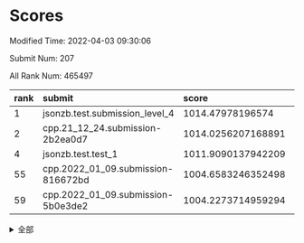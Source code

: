 # Scores

Modified Time: 2022-04-03 09:30:06

Submit Num: 207

All Rank Num: 465497

| rank |               submit               |       score        |       sigma        | pk_num |
| :--- | :--------------------------------- | :----------------- | :----------------- | :----- |
| 1    | jsonzb.test.submission_level_4     | 1014.47978196574   | 0.8416487800658526 | 9000   |
| 2    | cpp.21_12_24.submission-2b2ea0d7   | 1014.0256207168891 | 0.8044712163799268 | 8995   |
| 4    | jsonzb.test.test_1                 | 1011.9090137942209 | 0.8066004148727616 | 8992   |
| 55   | cpp.2022_01_09.submission-816672bd | 1004.6583246352498 | 0.7192858334893152 | 8999   |
| 59   | cpp.2022_01_09.submission-5b0e3de2 | 1004.2273714959294 | 0.7248866557000762 | 8997   |


<details>
<summary>全部</summary>

| rank |                 submit                 |       score        |       sigma        | pk_num |
| :--- | :------------------------------------- | :----------------- | :----------------- | :----- |
| 1    | jsonzb.test.submission_level_4         | 1014.47978196574   | 0.8416487800658526 | 9000   |
| 2    | cpp.21_12_24.submission-2b2ea0d7       | 1014.0256207168891 | 0.8044712163799268 | 8995   |
| 3    | gobigger.level_3.submission_level_3_25 | 1012.4773230458163 | 0.7715823172763651 | 8999   |
| 4    | jsonzb.test.test_1                     | 1011.9090137942209 | 0.8066004148727616 | 8992   |
| 5    | gobigger.level_3.submission_level_3_46 | 1011.3665879617021 | 0.7720294056696437 | 8992   |
| 6    | gobigger.level_3.submission_level_3_21 | 1011.3567275586182 | 0.7757030569694461 | 8997   |
| 7    | gobigger.level_3.submission_level_3_0  | 1011.3312320703047 | 0.7744128535026376 | 8997   |
| 8    | gobigger.level_3.submission_level_3_22 | 1011.056326431531  | 0.7758318775110612 | 8997   |
| 9    | gobigger.level_3.submission_level_3_23 | 1010.9594375245645 | 0.7801116149654115 | 8992   |
| 10   | gobigger.level_3.submission_level_3_8  | 1010.9592482981013 | 0.7748036527821888 | 8992   |
| 11   | gobigger.level_3.submission_level_3_26 | 1010.9174640660809 | 0.7585624841550026 | 8996   |
| 12   | gobigger.level_3.submission_level_3_37 | 1010.7837865821275 | 0.7768960482936049 | 8997   |
| 13   | gobigger.level_3.submission_level_3_32 | 1010.7826151760449 | 0.7634702757014907 | 8997   |
| 14   | gobigger.level_3.submission_level_3_34 | 1010.7032065985478 | 0.7456683741919441 | 8994   |
| 15   | gobigger.level_3.submission_level_3_15 | 1010.6879472708083 | 0.7647816851915994 | 8999   |
| 16   | gobigger.level_3.submission_level_3_4  | 1010.6321903977874 | 0.7601956276246857 | 8992   |
| 17   | gobigger.level_3.submission_level_3_1  | 1010.6028450461929 | 0.7766028236527226 | 8992   |
| 18   | gobigger.level_3.submission_level_3_18 | 1010.5045229194174 | 0.7600706717509279 | 8994   |
| 19   | gobigger.level_3.submission_level_3_29 | 1010.4080722598502 | 0.7508545658226992 | 8992   |
| 20   | gobigger.level_3.submission_level_3_39 | 1010.3707896206093 | 0.7589496146462449 | 8989   |
| 21   | gobigger.level_3.submission_level_3_6  | 1010.3614428344135 | 0.746129124426595  | 8997   |
| 22   | gobigger.level_3.submission_level_3_11 | 1010.3329700433194 | 0.7552738768603195 | 8996   |
| 23   | gobigger.level_3.submission_level_3_42 | 1010.2531673114088 | 0.7502511134525857 | 8999   |
| 24   | gobigger.level_3.submission_level_3_5  | 1010.2232630489257 | 0.7530119936667575 | 8999   |
| 25   | gobigger.level_3.submission_level_3_38 | 1010.1901336147075 | 0.761100328408584  | 9000   |
| 26   | gobigger.level_3.submission_level_3_49 | 1010.0566969497318 | 0.7722711748984901 | 8996   |
| 27   | gobigger.level_3.submission_level_3_28 | 1010.040384326905  | 0.7546375954706882 | 8996   |
| 28   | gobigger.level_3.submission_level_3_13 | 1010.0392039193957 | 0.7399845385936772 | 8993   |
| 29   | gobigger.level_3.submission_level_3_16 | 1010.0043942704522 | 0.7894400332728213 | 8987   |
| 30   | gobigger.level_3.submission_level_3_3  | 1009.8908534908682 | 0.7299920581258429 | 8994   |
| 31   | gobigger.level_3.submission_level_3_24 | 1009.8868997046676 | 0.733074714436768  | 8995   |
| 32   | gobigger.level_3.submission_level_3_27 | 1009.8531651000175 | 0.7617341669501967 | 8998   |
| 33   | gobigger.level_3.submission_level_3_41 | 1009.8268149682806 | 0.7529138616663328 | 8992   |
| 34   | gobigger.level_3.submission_level_3_17 | 1009.8200904650978 | 0.7607531631254535 | 8997   |
| 35   | gobigger.level_3.submission_level_3_43 | 1009.7667373420818 | 0.7427998830530228 | 8999   |
| 36   | gobigger.level_3.submission_level_3_12 | 1009.7287472158489 | 0.7472086080137985 | 8997   |
| 37   | gobigger.level_3.submission_level_3_2  | 1009.6954506777658 | 0.7472946315654949 | 8992   |
| 38   | gobigger.level_3.submission_level_3_36 | 1009.6566326498634 | 0.7418926044996074 | 8997   |
| 39   | gobigger.level_3.submission_level_3_44 | 1009.6404947827634 | 0.7300905906064578 | 9000   |
| 40   | gobigger.level_3.submission_level_3_40 | 1009.5972652783167 | 0.7510589055527961 | 8994   |
| 41   | gobigger.level_3.submission_level_3_20 | 1009.5591185618362 | 0.7525696736276364 | 8996   |
| 42   | gobigger.level_3.submission_level_3_45 | 1009.518547244025  | 0.757002392068001  | 8995   |
| 43   | gobigger.level_3.submission_level_3_48 | 1009.4259981019737 | 0.7447518011267033 | 8993   |
| 44   | gobigger.level_3.submission_level_3_31 | 1009.363498508991  | 0.7546971802590385 | 8994   |
| 45   | gobigger.level_3.submission_level_3_35 | 1009.2847757206581 | 0.7308775836090795 | 8997   |
| 46   | gobigger.level_3.submission_level_3_33 | 1009.0672303428653 | 0.7522884134394473 | 8993   |
| 47   | gobigger.level_3.submission_level_3_19 | 1009.0519582234929 | 0.7441881815772293 | 8993   |
| 48   | gobigger.level_3.submission_level_3_10 | 1009.0330491634236 | 0.7354639333405039 | 8997   |
| 49   | gobigger.level_3.submission_level_3_47 | 1009.0031456562368 | 0.773610603072191  | 8999   |
| 50   | gobigger.level_3.submission_level_3_7  | 1008.8698429043255 | 0.748989024124241  | 8992   |
| 51   | gobigger.level_3.submission_level_3_30 | 1008.7648281989589 | 0.7397278737366043 | 8995   |
| 52   | gobigger.level_3.submission_level_3_9  | 1008.4340721090801 | 0.7421151372283469 | 8993   |
| 53   | gobigger.level_3.submission_level_3_14 | 1007.9762078318947 | 0.7445895817264789 | 9001   |
| 54   | gobigger.level_1.submission_level_1_33 | 1005.4848655725875 | 0.7320419178671068 | 8994   |
| 55   | cpp.2022_01_09.submission-816672bd     | 1004.6583246352498 | 0.7192858334893152 | 8999   |
| 56   | gobigger.level_1.submission_level_1_42 | 1004.620501117512  | 0.7302192807764627 | 8998   |
| 57   | gobigger.level_1.submission_level_1_31 | 1004.3704626806161 | 0.7145224600895599 | 8994   |
| 58   | gobigger.level_1.submission_level_1_45 | 1004.3359484742738 | 0.7233501695823868 | 8997   |
| 59   | cpp.2022_01_09.submission-5b0e3de2     | 1004.2273714959294 | 0.7248866557000762 | 8997   |
| 60   | gobigger.level_1.submission_level_1_34 | 1004.1394443481362 | 0.7097971894192938 | 9000   |
| 61   | gobigger.level_1.submission_level_1_0  | 1004.0702103181193 | 0.7164004621036724 | 8991   |
| 62   | gobigger.level_1.submission_level_1_24 | 1003.9863612930617 | 0.7155623886689756 | 8998   |
| 63   | gobigger.level_1.submission_level_1_11 | 1003.9850973867735 | 0.7185773783729954 | 8995   |
| 64   | gobigger.level_1.submission_level_1_10 | 1003.9217386099809 | 0.7154922286092886 | 8999   |
| 65   | gobigger.level_1.submission_level_1_9  | 1003.857843682646  | 0.7199052303207581 | 8993   |
| 66   | gobigger.level_1.submission_level_1_28 | 1003.811356932624  | 0.7140917598827112 | 8997   |
| 67   | gobigger.level_1.submission_level_1_26 | 1003.8079504624138 | 0.7179539634757459 | 8993   |
| 68   | gobigger.level_1.submission_level_1_47 | 1003.7871472195993 | 0.7181229870483883 | 9001   |
| 69   | gobigger.level_1.submission_level_1_21 | 1003.749696657667  | 0.7229300471675897 | 8995   |
| 70   | gobigger.level_1.submission_level_1_6  | 1003.7254938606216 | 0.7104318277606194 | 8991   |
| 71   | gobigger.level_1.submission_level_1_13 | 1003.7011033728883 | 0.7261755319367315 | 8997   |
| 72   | gobigger.level_1.submission_level_1_38 | 1003.6920264553481 | 0.720073490004235  | 8996   |
| 73   | gobigger.level_1.submission_level_1_15 | 1003.6885724922248 | 0.7146385179022265 | 8996   |
| 74   | gobigger.level_1.submission_level_1_19 | 1003.6655867555028 | 0.7174645528235091 | 8998   |
| 75   | gobigger.level_1.submission_level_1_18 | 1003.6641721929363 | 0.7297315913274814 | 8994   |
| 76   | gobigger.level_1.submission_level_1_30 | 1003.6284400355413 | 0.7250611786578631 | 8997   |
| 77   | gobigger.level_1.submission_level_1_36 | 1003.6081742166921 | 0.7360499696001434 | 8995   |
| 78   | gobigger.level_1.submission_level_1_46 | 1003.5450428733805 | 0.7206411493186687 | 8996   |
| 79   | gobigger.level_1.submission_level_1_16 | 1003.5163103967667 | 0.7155139591037343 | 8997   |
| 80   | gobigger.level_1.submission_level_1_1  | 1003.5152162787864 | 0.7330452122860573 | 8993   |
| 81   | gobigger.level_1.submission_level_1_5  | 1003.4699609338153 | 0.7074513244669399 | 8994   |
| 82   | gobigger.level_1.submission_level_1_14 | 1003.4655514504244 | 0.7137382371283598 | 8994   |
| 83   | gobigger.level_1.submission_level_1_37 | 1003.4520023774263 | 0.7219928515159524 | 8996   |
| 84   | gobigger.level_1.submission_level_1_17 | 1003.4503331377097 | 0.7139715709607288 | 8994   |
| 85   | gobigger.level_1.submission_level_1_27 | 1003.4245222849171 | 0.7302136918030898 | 8998   |
| 86   | gobigger.level_1.submission_level_1_32 | 1003.4093531013535 | 0.7134327554729217 | 8998   |
| 87   | gobigger.level_1.submission_level_1_39 | 1003.3490488829638 | 0.7324010128766617 | 8994   |
| 88   | gobigger.level_1.submission_level_1_12 | 1003.3268175220111 | 0.7176700922002864 | 8993   |
| 89   | gobigger.level_1.submission_level_1_44 | 1003.3232938248605 | 0.7108919099004115 | 8991   |
| 90   | gobigger.level_1.submission_level_1_22 | 1003.2165277732757 | 0.7141742732992985 | 8995   |
| 91   | gobigger.level_1.submission_level_1_43 | 1003.1890764247427 | 0.718331553150681  | 8998   |
| 92   | gobigger.level_1.submission_level_1_41 | 1003.1688807238289 | 0.7192471973935844 | 8996   |
| 93   | gobigger.level_1.submission_level_1_23 | 1003.1207321420306 | 0.7125589429549778 | 8995   |
| 94   | gobigger.level_1.submission_level_1_48 | 1003.0553837127056 | 0.7098495605631153 | 8998   |
| 95   | gobigger.level_1.submission_level_1_49 | 1002.9817457255112 | 0.7257460772396854 | 8994   |
| 96   | gobigger.level_1.submission_level_1_40 | 1002.8326396722272 | 0.7195912550773526 | 8994   |
| 97   | gobigger.level_1.submission_level_1_8  | 1002.8063133302478 | 0.7285695899435047 | 8989   |
| 98   | gobigger.level_1.submission_level_1_29 | 1002.6986270838967 | 0.726147658911247  | 8998   |
| 99   | gobigger.level_1.submission_level_1_7  | 1002.6499887995533 | 0.7126229243971806 | 8995   |
| 100  | gobigger.level_1.submission_level_1_35 | 1002.5604650113601 | 0.7215965503211336 | 8996   |
| 101  | gobigger.level_1.submission_level_1_20 | 1002.3231365730344 | 0.717253280570171  | 8991   |
| 102  | gobigger.level_1.submission_level_1_4  | 1002.2966453097399 | 0.7181253767544896 | 8993   |
| 103  | gobigger.level_1.submission_level_1_2  | 1002.19778722033   | 0.7097427316962622 | 8994   |
| 104  | gobigger.level_1.submission_level_1_3  | 1001.9269547515667 | 0.7181634008438721 | 8993   |
| 105  | gobigger.level_1.submission_level_1_25 | 1001.8416680179553 | 0.7098945067182648 | 8991   |
| 106  | gobigger.random.submission_random_5    | 997.8849534872475  | 0.7017940305325087 | 8991   |
| 107  | gobigger.random.submission_random_7    | 997.253429122539   | 0.698456546295429  | 8995   |
| 108  | gobigger.random.submission_random_36   | 997.0477337889324  | 0.6982989963159406 | 8999   |
| 109  | gobigger.random.submission_random_31   | 996.9917470300217  | 0.7049686843518538 | 8998   |
| 110  | gobigger.random.submission_random_23   | 996.9878483146822  | 0.7098489552778877 | 8996   |
| 111  | gobigger.random.submission_random_46   | 996.9249784601969  | 0.7026013938293219 | 8992   |
| 112  | gobigger.random.submission_random_37   | 996.8163584360336  | 0.7083371149933814 | 8994   |
| 113  | gobigger.random.submission_random_48   | 996.7800787493854  | 0.7087529561142242 | 8993   |
| 114  | gobigger.random.submission_random_19   | 996.6933435959368  | 0.7144381681501137 | 8994   |
| 115  | gobigger.random.submission_random_11   | 996.688453744201   | 0.7141509134947606 | 8998   |
| 116  | gobigger.random.submission_random_14   | 996.6116740833594  | 0.7079074760077991 | 8990   |
| 117  | gobigger.random.submission_random_6    | 996.5893371022131  | 0.6968365140950935 | 8991   |
| 118  | gobigger.random.submission_random_24   | 996.527871418178   | 0.71481687351145   | 8996   |
| 119  | gobigger.random.submission_random_12   | 996.5277032068575  | 0.719257360876892  | 8993   |
| 120  | gobigger.random.submission_random_2    | 996.5202895345627  | 0.7138539153303978 | 8996   |
| 121  | gobigger.random.submission_random_38   | 996.5086612974764  | 0.6990909841718139 | 8996   |
| 122  | gobigger.random.submission_random_39   | 996.4700821218842  | 0.7043992941567065 | 8996   |
| 123  | gobigger.random.submission_random_26   | 996.4426724146491  | 0.7020315241320484 | 8995   |
| 124  | gobigger.random.submission_random_41   | 996.3962192832705  | 0.707998759794476  | 9001   |
| 125  | gobigger.random.submission_random_30   | 996.3664416290687  | 0.7159818264767532 | 8993   |
| 126  | gobigger.random.submission_random_0    | 996.3611795372647  | 0.7104129753945305 | 8993   |
| 127  | gobigger.random.submission_random_25   | 996.2975865829364  | 0.7096182953837976 | 8995   |
| 128  | gobigger.random.submission_random_3    | 996.2410767698577  | 0.7146747925689795 | 8995   |
| 129  | gobigger.random.submission_random_9    | 996.1315538036027  | 0.7072986978257458 | 8996   |
| 130  | gobigger.random.submission_random_15   | 996.0818502980461  | 0.7067025430489038 | 8990   |
| 131  | gobigger.random.submission_random_28   | 996.058794008414   | 0.7079568253174451 | 8999   |
| 132  | gobigger.random.submission_random_10   | 996.0333141318099  | 0.714428185705562  | 8995   |
| 133  | gobigger.random.submission_random_33   | 995.9842606759447  | 0.7034406663146135 | 9000   |
| 134  | gobigger.random.submission_random_13   | 995.9557048122026  | 0.7123159233988584 | 8996   |
| 135  | gobigger.random.submission_random_45   | 995.9395448405048  | 0.7140076827627818 | 8992   |
| 136  | gobigger.random.submission_random_1    | 995.8107206558527  | 0.7034932798481477 | 8999   |
| 137  | gobigger.random.submission_random_29   | 995.7578815954892  | 0.7131541115626796 | 8993   |
| 138  | gobigger.random.submission_random_32   | 995.7545276439064  | 0.7163581329769129 | 8998   |
| 139  | gobigger.random.submission_random_20   | 995.7461745078881  | 0.712460102855011  | 8997   |
| 140  | gobigger.random.submission_random_43   | 995.6762613043902  | 0.7051592533189153 | 8999   |
| 141  | gobigger.random.submission_random_18   | 995.6568066700333  | 0.7162381330978229 | 8997   |
| 142  | gobigger.random.submission_random_8    | 995.6274168900883  | 0.710058888463327  | 8997   |
| 143  | gobigger.random.submission_random_21   | 995.6077008901561  | 0.7099022479164875 | 8992   |
| 144  | gobigger.random.submission_random_16   | 995.5398193913259  | 0.6949859851147135 | 8997   |
| 145  | gobigger.random.submission_random_44   | 995.3740606176656  | 0.7161654779155053 | 8995   |
| 146  | gobigger.random.submission_random_22   | 995.370513501148   | 0.7197482376147657 | 8996   |
| 147  | gobigger.random.submission_random_40   | 995.3090650454495  | 0.7104306306144607 | 8994   |
| 148  | gobigger.random.submission_random_27   | 995.2345933002184  | 0.7331851418337992 | 8992   |
| 149  | gobigger.random.submission_random_4    | 995.2311500115236  | 0.7049559314706131 | 8991   |
| 150  | gobigger.random.submission_random_42   | 995.0852329781103  | 0.7241063153301919 | 8993   |
| 151  | gobigger.random.submission_random_49   | 994.9896703566495  | 0.7093109599172743 | 8997   |
| 152  | gobigger.random.submission_random_17   | 994.6961141229534  | 0.7002365845522325 | 8995   |
| 153  | gobigger.random.submission_random_47   | 994.6882882351333  | 0.7106460693468412 | 8995   |
| 154  | gobigger.random.submission_random_35   | 994.4219723613975  | 0.7269136775352706 | 8997   |
| 155  | gobigger.random.submission_random_34   | 994.3119990234774  | 0.7284552066543106 | 8993   |
| 156  | gobigger.level_2.submission_level_2_49 | 993.6339753218837  | 0.7247794803800105 | 8998   |
| 157  | gobigger.level_2.submission_level_2_5  | 993.5289955322917  | 0.7342324086537863 | 8995   |
| 158  | gobigger.level_2.submission_level_2_26 | 993.5048192264383  | 0.7446958455331187 | 8997   |
| 159  | gobigger.level_2.submission_level_2_40 | 993.4492628833696  | 0.734752204907022  | 8987   |
| 160  | gobigger.level_2.submission_level_2_16 | 993.0665181734719  | 0.7406202809902749 | 8988   |
| 161  | gobigger.level_2.submission_level_2_27 | 992.9783629708543  | 0.7367082714411523 | 8994   |
| 162  | gobigger.level_2.submission_level_2_35 | 992.848148905331   | 0.7489717777866597 | 8990   |
| 163  | gobigger.level_2.submission_level_2_23 | 992.6526958371259  | 0.74705813249216   | 8999   |
| 164  | gobigger.level_2.submission_level_2_6  | 992.5634711285891  | 0.7332482251083569 | 8995   |
| 165  | gobigger.level_2.submission_level_2_25 | 992.4933752937716  | 0.7298962331575858 | 9001   |
| 166  | gobigger.level_2.submission_level_2_46 | 992.4217775642247  | 0.7422081094107236 | 8994   |
| 167  | gobigger.level_2.submission_level_2_28 | 992.4065927399588  | 0.7463142246141309 | 8994   |
| 168  | gobigger.level_2.submission_level_2_48 | 992.3516821402304  | 0.7566635912289779 | 9000   |
| 169  | gobigger.level_2.submission_level_2_13 | 992.3349245278558  | 0.7514310205440567 | 8998   |
| 170  | gobigger.level_2.submission_level_2_38 | 992.2568768066109  | 0.7560119548902333 | 8998   |
| 171  | gobigger.level_2.submission_level_2_0  | 992.2468535250518  | 0.7660011655304393 | 8996   |
| 172  | gobigger.level_2.submission_level_2_43 | 992.2099328642109  | 0.7344335189041429 | 9003   |
| 173  | gobigger.level_2.submission_level_2_9  | 992.2038718320971  | 0.7540603433566542 | 8996   |
| 174  | gobigger.level_2.submission_level_2_20 | 992.1438609444956  | 0.7455158013786931 | 8993   |
| 175  | gobigger.level_2.submission_level_2_10 | 992.137346338511   | 0.7634425247715678 | 8992   |
| 176  | gobigger.level_2.submission_level_2_4  | 992.1016400847333  | 0.7621876760412777 | 8997   |
| 177  | gobigger.level_2.submission_level_2_15 | 992.0873296361773  | 0.731797348200735  | 8993   |
| 178  | gobigger.level_2.submission_level_2_33 | 992.0704116217809  | 0.7499295534663482 | 8993   |
| 179  | gobigger.level_2.submission_level_2_47 | 992.0592360120078  | 0.7233966674159469 | 8993   |
| 180  | gobigger.level_2.submission_level_2_42 | 992.0563854249044  | 0.7409907640041343 | 8992   |
| 181  | gobigger.level_2.submission_level_2_22 | 992.0283299028653  | 0.75384034542296   | 8996   |
| 182  | gobigger.level_2.submission_level_2_11 | 992.0240366707218  | 0.7544121142507186 | 8996   |
| 183  | gobigger.level_2.submission_level_2_14 | 991.8417197846152  | 0.7404518530448035 | 8994   |
| 184  | gobigger.level_2.submission_level_2_45 | 991.7924888649063  | 0.7421669126029184 | 8992   |
| 185  | gobigger.level_2.submission_level_2_24 | 991.7747949145124  | 0.753189517904795  | 8997   |
| 186  | gobigger.level_2.submission_level_2_41 | 991.7534872448117  | 0.7340922701623788 | 8997   |
| 187  | gobigger.level_2.submission_level_2_1  | 991.6568739544969  | 0.7346723023089973 | 8992   |
| 188  | gobigger.level_2.submission_level_2_29 | 991.60084668974    | 0.7618890880245328 | 8994   |
| 189  | gobigger.level_2.submission_level_2_7  | 991.5611464266827  | 0.7455971229701478 | 8999   |
| 190  | gobigger.level_2.submission_level_2_39 | 991.5479219914326  | 0.7283325431713278 | 8995   |
| 191  | gobigger.level_2.submission_level_2_32 | 991.4321711310997  | 0.7657536628384188 | 8993   |
| 192  | gobigger.level_2.submission_level_2_31 | 991.3693129952167  | 0.7517752823478557 | 8992   |
| 193  | gobigger.level_2.submission_level_2_17 | 991.3638937779626  | 0.7682029989026988 | 8998   |
| 194  | gobigger.level_2.submission_level_2_37 | 991.3608023601535  | 0.7580483584559852 | 8996   |
| 195  | gobigger.level_2.submission_level_2_44 | 991.2645111517631  | 0.7792999226629053 | 8996   |
| 196  | gobigger.level_2.submission_level_2_3  | 991.0890009237468  | 0.7485587868208774 | 8994   |
| 197  | gobigger.level_2.submission_level_2_21 | 991.0233523959207  | 0.7431333803197189 | 8993   |
| 198  | gobigger.level_2.submission_level_2_36 | 990.9045889301798  | 0.7764828345290645 | 8995   |
| 199  | gobigger.level_2.submission_level_2_8  | 990.839155563234   | 0.7510462644232221 | 8990   |
| 200  | gobigger.level_2.submission_level_2_18 | 990.811982662626   | 0.7583719600749705 | 8995   |
| 201  | gobigger.level_2.submission_level_2_19 | 990.7933894134011  | 0.7548137432837447 | 8996   |
| 202  | gobigger.level_2.submission_level_2_34 | 990.6750250322058  | 0.7535510852703787 | 8996   |
| 203  | gobigger.level_2.submission_level_2_12 | 990.665539677213   | 0.7776272494122576 | 8997   |
| 204  | gobigger.level_2.submission_level_2_30 | 990.6317768704822  | 0.7669583326493026 | 8991   |
| 205  | gobigger.level_2.submission_level_2_2  | 990.4761860022392  | 0.7460339778829924 | 8996   |
| 206  | gobigger.none.submission_none_0        | 977.4303342529956  | 1.3274474214635594 | 8991   |
| 207  | gobigger.none.submission_none_1        | 976.1961571105172  | 1.6745882908901801 | 8995   |

</details>